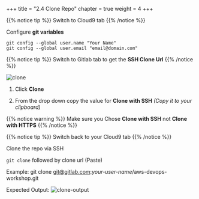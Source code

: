 +++ title = "2.4 Clone Repo"
chapter = true
weight = 4
+++

{{% notice tip %}}
Switch to Cloud9 tab
{{% /notice %}}

Configure __git variables__ 
```
git config --global user.name "Your Name"
git config --global user.email "email@domain.com"
```

{{% notice tip %}}
Switch to Gitlab tab to get the __SSH Clone Url__
{{% /notice %}}

![clone](/images/lab2/clone_url.png)

1. Click __Clone__

2. From the drop down copy the value for __Clone with SSH__ _(Copy it to your clipboard)_

{{% notice warning %}}
Make sure you Chose __Clone with SSH__ not __Clone with HTTPS__
{{% /notice %}}


{{% notice tip %}}
Switch back to your Cloud9 tab
{{% /notice %}}

Clone the repo via SSH

`git clone` followed by clone url (Paste)

Example:
git clone git@gitlab.com:_your-user-name_/aws-devops-workshop.git

Expected Output:
![clone-output](/images/lab2/clone_output.png)


